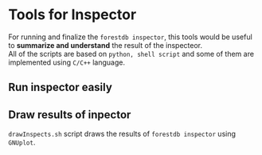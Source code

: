 # Tools for Inspector
For running and finalize the `forestdb inspector`, this tools would be useful to
__summarize and understand__ the result of the inspecteor.   
All of the scripts are based on `python, shell script` and some of them are 
implemented using `C/C++` language. 

## Run inspector easily


## Draw results of inpector 
`drawInspects.sh` script draws the results of `forestdb inspector` using `GNUplot`.
